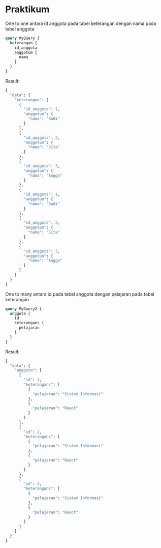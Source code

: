 # Praktikum

One to one antara id anggota pada tabel keterangan dengan nama pada tabel anggota

```graphql
query MyQuery {
  keterangan {
    id_anggota
    anggotum {
      nama
    }
  }
}
```

Result:

```graphql
{
  "data": {
    "keterangan": [
      {
        "id_anggota": 1,
        "anggotum": {
          "nama": "Budi"
        }
      },
      {
        "id_anggota": 2,
        "anggotum": {
          "nama": "Sita"
        }
      },
      {
        "id_anggota": 3,
        "anggotum": {
          "nama": "Angga"
        }
      },
      {
        "id_anggota": 1,
        "anggotum": {
          "nama": "Budi"
        }
      },
      {
        "id_anggota": 2,
        "anggotum": {
          "nama": "Sita"
        }
      },
      {
        "id_anggota": 3,
        "anggotum": {
          "nama": "Angga"
        }
      }
    ]
  }
}
```

One to many antara id pada tabel anggota dengan pelajaran pada tabel keterangan

```graphql
query MyQuery2 {
  anggota {
    id
    keterangans {
      pelajaran
    }
  }
}
```

Result:

```graphql
{
  "data": {
    "anggota": [
      {
        "id": 1,
        "keterangans": [
          {
            "pelajaran": "Sistem Informasi"
          },
          {
            "pelajaran": "React"
          }
        ]
      },
      {
        "id": 2,
        "keterangans": [
          {
            "pelajaran": "Sistem Informasi"
          },
          {
            "pelajaran": "React"
          }
        ]
      },
      {
        "id": 3,
        "keterangans": [
          {
            "pelajaran": "Sistem Informasi"
          },
          {
            "pelajaran": "React"
          }
        ]
      }
    ]
  }
}
```
